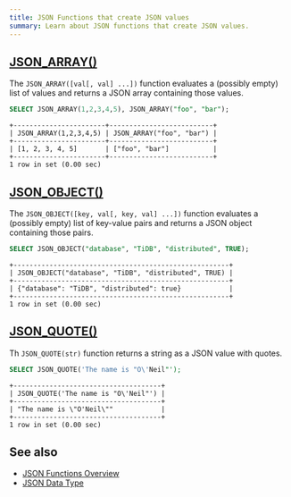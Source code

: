 ```yaml
---
title: JSON Functions that create JSON values
summary: Learn about JSON functions that create JSON values.
---
```


## [JSON_ARRAY()](https://dev.mysql.com/doc/refman/8.0/en/json-creation-functions.html#function_json-array)

The `JSON_ARRAY([val[, val] ...])` function evaluates a (possibly empty) list of values and returns a JSON array containing those values.

```sql
SELECT JSON_ARRAY(1,2,3,4,5), JSON_ARRAY("foo", "bar");
```

```
+-----------------------+--------------------------+
| JSON_ARRAY(1,2,3,4,5) | JSON_ARRAY("foo", "bar") |
+-----------------------+--------------------------+
| [1, 2, 3, 4, 5]       | ["foo", "bar"]           |
+-----------------------+--------------------------+
1 row in set (0.00 sec)
```

## [JSON_OBJECT()](https://dev.mysql.com/doc/refman/8.0/en/json-creation-functions.html#function_json-object)

The `JSON_OBJECT([key, val[, key, val] ...])` function evaluates a (possibly empty) list of key-value pairs and returns a JSON object containing those pairs.

```sql
SELECT JSON_OBJECT("database", "TiDB", "distributed", TRUE);
```

```
+------------------------------------------------------+
| JSON_OBJECT("database", "TiDB", "distributed", TRUE) |
+------------------------------------------------------+
| {"database": "TiDB", "distributed": true}            |
+------------------------------------------------------+
1 row in set (0.00 sec)
```

## [JSON_QUOTE()](https://dev.mysql.com/doc/refman/8.0/en/json-creation-functions.html#function_json-quote)

Th `JSON_QUOTE(str)` function returns a string as a JSON value with quotes.

```sql
SELECT JSON_QUOTE('The name is "O\'Neil"');
```

```
+-------------------------------------+
| JSON_QUOTE('The name is "O\'Neil"') |
+-------------------------------------+
| "The name is \"O'Neil\""            |
+-------------------------------------+
1 row in set (0.00 sec)
```

## See also

- [JSON Functions Overview](/functions-and-operators/json-functions.md)
- [JSON Data Type](/data-type-json.md)